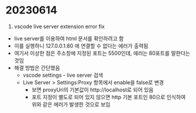 # 20230614

1. vscode live server extension error fix

- live server를 이용하여 html 문서를 확인하려고 함
- 이를 실행하니 127.0.0.1:80 에 연결할 수 없다는 에러가 출력됨
- 여기서 이상한 점은 주소창에 지정된 포트는 5500인데, 에러는 80포트를 말한다는 것임
- 해결 방법은 간단했음
  - vscode settings - live server 검색
  - Live Server > Settings:Proxy 항목에서 enable을 false로 변경
    - 보면 proxyUri의 기본값이 http://localhost로 되어 있음
    - 포트 지정이 별도로 되어 있지 않으면 http 기본 포트인 80으로 인식하여 위와 같은 에러가 발생한 것으로 보임
